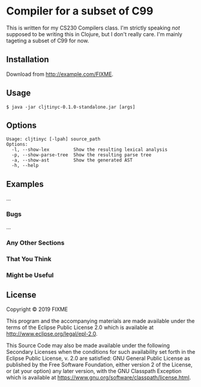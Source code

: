 # Compiler for a subset of C99

This is written for my CS230 Compilers class. I'm strictly speaking _not_
supposed to be writing this in Clojure, but I don't really care. I'm mainly
tageting a subset of C99 for now.

## Installation

Download from http://example.com/FIXME.

## Usage

    $ java -jar cljtinyc-0.1.0-standalone.jar [args]

## Options

```
Usage: cljtinyc [-lpah] source_path
Options:
  -l, --show-lex         Show the resulting lexical analysis
  -p, --show-parse-tree  Show the resulting parse tree
  -a, --show-ast         Show the generated AST
  -h, --help
```

## Examples

...

### Bugs

...

### Any Other Sections
### That You Think
### Might be Useful

## License

Copyright © 2019 FIXME

This program and the accompanying materials are made available under the
terms of the Eclipse Public License 2.0 which is available at
http://www.eclipse.org/legal/epl-2.0.

This Source Code may also be made available under the following Secondary
Licenses when the conditions for such availability set forth in the Eclipse
Public License, v. 2.0 are satisfied: GNU General Public License as published by
the Free Software Foundation, either version 2 of the License, or (at your
option) any later version, with the GNU Classpath Exception which is available
at https://www.gnu.org/software/classpath/license.html.

